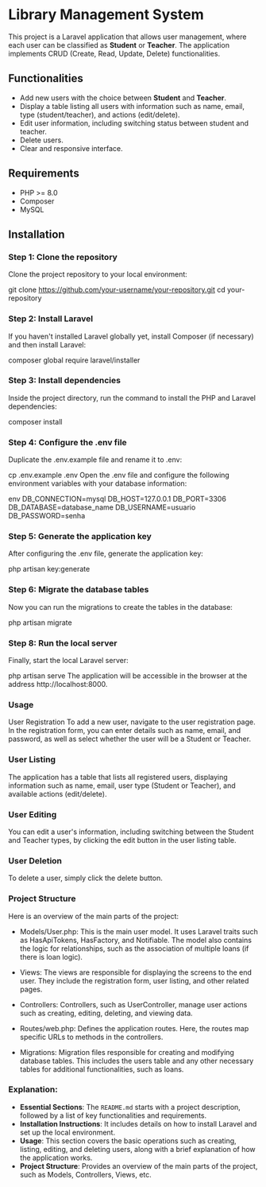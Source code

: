 # Library Management System

This project is a Laravel application that allows user management, where each user can be classified as **Student** or **Teacher**. The application implements CRUD (Create, Read, Update, Delete) functionalities.

## Functionalities

- Add new users with the choice between **Student** and **Teacher**.
- Display a table listing all users with information such as name, email, type (student/teacher), and actions (edit/delete).
- Edit user information, including switching status between student and teacher.
- Delete users.
- Clear and responsive interface.

## Requirements

- PHP >= 8.0
- Composer
- MySQL

## Installation

### Step 1: Clone the repository

Clone the project repository to your local environment:

git clone https://github.com/your-username/your-repository.git
cd your-repository

### Step 2: Install Laravel

If you haven't installed Laravel globally yet, install Composer (if necessary) and then install Laravel:

composer global require laravel/installer

### Step 3: Install dependencies

Inside the project directory, run the command to install the PHP and Laravel dependencies:

composer install

### Step 4: Configure the .env file

Duplicate the .env.example file and rename it to .env:

cp .env.example .env
Open the .env file and configure the following environment variables with your database information:

env
DB_CONNECTION=mysql
DB_HOST=127.0.0.1
DB_PORT=3306
DB_DATABASE=database_name
DB_USERNAME=usuario
DB_PASSWORD=senha

### Step 5: Generate the application key

After configuring the .env file, generate the application key:

php artisan key:generate

### Step 6: Migrate the database tables

Now you can run the migrations to create the tables in the database:

php artisan migrate

### Step 8: Run the local server

Finally, start the local Laravel server:

php artisan serve
The application will be accessible in the browser at the address http://localhost:8000.

### Usage
User Registration
To add a new user, navigate to the user registration page. In the registration form, you can enter details such as name, email, and password, as well as select whether the user will be a Student or Teacher.

### User Listing
The application has a table that lists all registered users, displaying information such as name, email, user type (Student or Teacher), and available actions (edit/delete).

### User Editing
You can edit a user's information, including switching between the Student and Teacher types, by clicking the edit button in the user listing table.

### User Deletion
To delete a user, simply click the delete button.

### Project Structure
Here is an overview of the main parts of the project:

- Models/User.php: This is the main user model. It uses Laravel traits such as HasApiTokens, HasFactory, and Notifiable. The model also contains the logic for relationships, such as the association of multiple loans (if there is loan logic).

- Views: The views are responsible for displaying the screens to the end user. They include the registration form, user listing, and other related pages.

- Controllers: Controllers, such as UserController, manage user actions such as creating, editing, deleting, and viewing data.

- Routes/web.php: Defines the application routes. Here, the routes map specific URLs to methods in the controllers.

- Migrations: Migration files responsible for creating and modifying database tables. This includes the users table and any other necessary tables for additional functionalities, such as loans.

### Explanation:

- **Essential Sections**: The `README.md` starts with a project description, followed by a list of key functionalities and requirements.
- **Installation Instructions**: It includes details on how to install Laravel and set up the local environment.
- **Usage**: This section covers the basic operations such as creating, listing, editing, and deleting users, along with a brief explanation of how the application works.
- **Project Structure**: Provides an overview of the main parts of the project, such as Models, Controllers, Views, etc.
